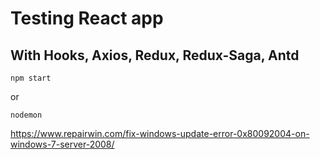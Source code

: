 # Testing React app

## With Hooks, Axios, Redux, Redux-Saga, Antd

```batch
npm start
```

or

```batch
nodemon
```

https://www.repairwin.com/fix-windows-update-error-0x80092004-on-windows-7-server-2008/

